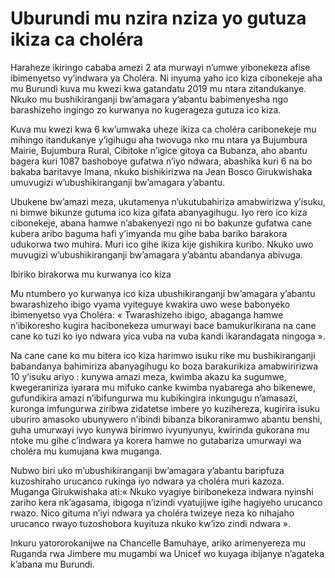 # Uburundi mu nzira nziza yo gutuza ikiza ca choléra

Haraheze ikiringo cababa amezi 2 ata murwayi n’umwe yibonekeza afise ibimenyetso vy’indwara ya Choléra. Ni inyuma yaho ico kiza cibonekeje aha mu Burundi kuva mu kwezi kwa gatandatu 2019 mu ntara zitandukanye. Nkuko mu bushikiranganji bw’amagara y’abantu babimenyesha ngo barashizeho ingingo zo kurwanya no kugerageza gutuza ico kiza.

Kuva mu kwezi kwa 6 kw’umwaka uheze ikiza ca choléra caribonekeje mu mihingo itandukanye y’igihugu aha twovuga nko mu ntara ya Bujumbura Mairie, Bujumbura Rural, Cibitoke n’igice gitoya ca Bubanza, aho abantu bagera kuri 1087 bashoboye gufatwa n’iyo ndwara, abashika kuri 6 na bo bakaba baritavye Imana, nkuko bishikirizwa na Jean Bosco Girukwishaka umuvugizi w’ubushikiranganji bw’amagara y’abantu.

Ubukene bw’amazi meza, ukutamenya n’ukutubahiriza amabwirizwa y’isuku, ni bimwe bikunze gutuma ico kiza gifata abanyagihugu. Iyo rero ico kiza cibonekeje, abana hamwe n’abakenyezi ngo ni bo bakunze gufatwa cane kubera aribo baguma hafi y’imyanda mu gihe baba bariko barakora udukorwa two muhira. Muri ico gihe ikiza kije gishikira kuribo. Nkuko uwo muvugizi w’ubushikiranganji bw’amagara y’abantu abandanya abivuga.

Ibiriko birakorwa mu kurwanya ico kiza

Mu ntumbero yo kurwanya ico kiza ubushikiranganji bw’amagara y’abantu bwarashizeho ibigo vyama vyiteguye kwakira uwo wese babonyeko ibimenyetso vya Choléra: « Twarashizeho ibigo, abaganga hamwe n’ibikoresho kugira hacibonekeza umurwayi bace bamukurikirana na cane cane ko tuzi ko iyo ndwara yica vuba na vuba kandi ikarandagata ningoga ».

Na cane cane ko mu bitera ico kiza harimwo isuku rike mu bushikiranganji babandanya bahimiriza abanyagihugu ko boza barakurikiza amabwiririzwa 10 y’isuku ariyo : kunywa amazi meza, kwimba akazu ka sugumwe, kwegeraniriza iyarara mu mifuko canke kwimba nyabarega aho bikenewe, gufundikira amazi n’ibifungurwa mu kubikingira inkungugu n’amasazi, kuronga imfungurwa ziribwa zidatetse imbere yo kuzihereza, kugirira isuku uburiro amasoko ubunywero n’ibindi bibanza bikoraniramwo abantu benshi, guha umurwayi ivyo kunywa birimwo ivyunyunyu, kwirinda gukorana mu ntoke mu gihe c’indwara ya korera hamwe no gutabariza umurwayi wa choléra mu kumujana kwa muganga.

Nubwo biri uko m’ubushikiranganji bw’amagara y’abantu baripfuza kuzoshiraho urucanco rukinga iyo ndwara ya choléra muri kazoza. Muganga Girukwishaka ati:« Nkuko vyagiye biribonekeza indwara nyinshi zariho kera nk’agasama, ibigoga n’izindi vyatujijwe igihe hagiyeho urucanco rwazo. Nico gituma n’iyi ndwara ya choléra twizeye neza ko nihajaho urucanco rwayo tuzoshobora kuyituza nkuko kw’izo zindi ndwara ».

Inkuru yatororokanijwe na Chancelle Bamuhaye, ariko arimenyereza mu Ruganda rwa Jimbere mu mugambi wa Unicef wo kuyaga ibijanye n’agateka k’abana mu Burundi.